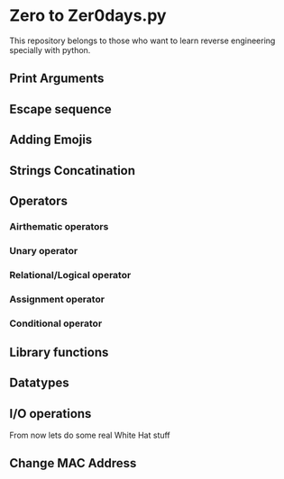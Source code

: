 # Zero to Zer0days.py

This repository belongs to those who want to learn reverse engineering specially with python.

## Print Arguments

## Escape sequence

## Adding Emojis

## Strings Concatination

## Operators

### Airthematic operators

### Unary operator

### Relational/Logical operator

### Assignment operator

### Conditional operator

## Library functions

## Datatypes

## I/O operations

From now lets do some real White Hat stuff

## Change MAC Address
